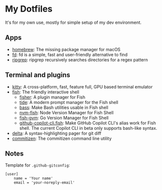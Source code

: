 # My Dotfiles

It's for my own use, mostly for simple setup of my dev environment.

## Apps
- [homebrew](https://brew.sh/): The missing package manager for macOS
- [fd](https://github.com/sharkdp/fd): fd is a simple, fast and user-friendly alternative to find
- [ripgrep](https://github.com/BurntSushi/ripgrep): ripgrep recursively searches directories for a regex pattern

## Terminal and plugins
- [kitty](https://sw.kovidgoyal.net/kitty/): A cross-platform, fast, feature full, GPU based terminal emulator
- [fish](https://fishshell.com/): The friendly interactive shell
    - [fisher](https://github.com/jorgebucaran/fisher): A plugin manager for Fish
    - [tide](https://github.com/IlanCosman/tide): A modern prompt manager for the Fish shell
    - [bass](https://github.com/edc/bass): Make Bash utilities usable in Fish shell
    - [nvm-fish](https://github.com/jorgebucaran/nvm.fish): Node Version Manager for Fish Shell
    - [fish-gvm](https://github.com/JGAntunes/fish-gvm): Go Version Manager for Fish Shell
    - [github-copilot-cli.fish](https://github.com/z11i/github-copilot-cli.fish): Make GitHub Copilot CLI's alias work for Fish shell. The current Copilot CLI in beta only supports bash-like syntax.
- [delta](https://github.com/dandavison/delta): A syntax-highlighting pager for git diff
- [commitizen](https://github.com/commitizen/cz-cli): The commitizen command line utility

## Notes

Template for `.github-gitconfig`:

```properties
[user]
	name = 'Your name'
	email = 'your-noreply-email'
```